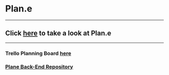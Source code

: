 # Plan.e

---

## Click [here]('link') to take a look at Plan.e
---
### Trello Planning Board [here](https://trello.com/b/dML6GGmF/plane)
### [Plane Back-End Repository](https://github.com/thepika206/plane-back-end)


